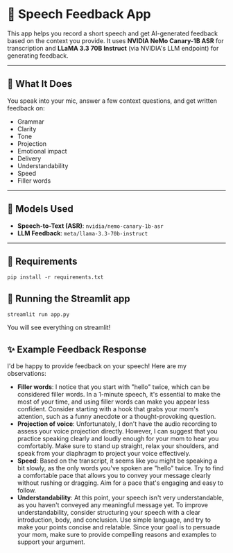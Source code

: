 # 🎤 Speech Feedback App

This app helps you record a short speech and get AI-generated feedback based on the context you provide. It uses **NVIDIA NeMo Canary-1B ASR** for transcription and **LLaMA 3.3 70B Instruct** (via NVIDIA's LLM endpoint) for generating feedback.

---

## 🧠 What It Does

You speak into your mic, answer a few context questions, and get written feedback on:

- Grammar
- Clarity
- Tone
- Projection
- Emotional impact
- Delivery
- Understandability
- Speed
- Filler words

---

## 🧪 Models Used

- **Speech-to-Text (ASR)**: `nvidia/nemo-canary-1b-asr`
- **LLM Feedback**: `meta/llama-3.3-70b-instruct`

---

## 🧰 Requirements

```
pip install -r requirements.txt
```
## 🚀 Running the Streamlit app

```
streamlit run app.py   
```
You will see everything on streamlit!

## ✨ Example Feedback Response

I'd be happy to provide feedback on your speech! Here are my observations:

* **Filler words**: I notice that you start with "hello" twice, which can be considered filler words. In a 1-minute speech, it's essential to make the most of your time, and using filler words can make you appear less confident. Consider starting with a hook that grabs your mom's attention, such as a funny anecdote or a thought-provoking question.
* **Projection of voice**: Unfortunately, I don't have the audio recording to assess your voice projection directly. However, I can suggest that you practice speaking clearly and loudly enough for your mom to hear you comfortably. Make sure to stand up straight, relax your shoulders, and speak from your diaphragm to project your voice effectively.
* **Speed**: Based on the transcript, it seems like you might be speaking a bit slowly, as the only words you've spoken are "hello" twice. Try to find a comfortable pace that allows you to convey your message clearly without rushing or dragging. Aim for a pace that's engaging and easy to follow.
* **Understandability**: At this point, your speech isn't very understandable, as you haven't conveyed any meaningful message yet. To improve understandability, consider structuring your speech with a clear introduction, body, and conclusion. Use simple language, and try to make your points concise and relatable. Since your goal is to persuade your mom, make sure to provide compelling reasons and examples to support your argument.